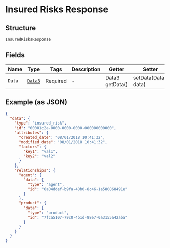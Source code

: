 
# Insured Risks Response

## Structure

`InsuredRisksResponse`

## Fields

| Name | Type | Tags | Description | Getter | Setter |
|  --- | --- | --- | --- | --- | --- |
| `Data` | [`Data3`](../../doc/models/data-3.md) | Required | - | Data3 getData() | setData(Data3 data) |

## Example (as JSON)

```json
{
  "data": {
    "type": "insured_risk",
    "id": "00001c2a-0000-0000-0000-000000000000",
    "attributes": {
      "created_date": "08/01/2018 10:41:32",
      "modified_date": "08/01/2018 10:41:32",
      "factors": {
        "key1": "val1",
        "key2": "val2"
      }
    },
    "relationships": {
      "agent": {
        "data": {
          "type": "agent",
          "id": "6a04ddef-b9fa-48b0-8c46-1a580868491e"
        }
      },
      "product": {
        "data": {
          "type": "product",
          "id": "7fca5107-79c0-4b1d-88e7-0a3155a42aba"
        }
      }
    }
  }
}
```

